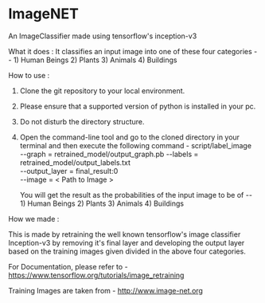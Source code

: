 # ImageNET
An ImageClassifier made using tensorflow's inception-v3

What it does :
It classifies an input image into one of these four categories -- 1) Human Beings
                                                                  2) Plants
                                                                  3) Animals
                                                                  4) Buildings

How to use :
1) Clone the git repository to your local environment.
2) Please ensure that a supported version of python is installed in your pc.
3) Do not disturb the directory structure.
4) Open the command-line tool and go to the cloned directory in your terminal and then execute the following command -
   script/label_image \
   --graph = retrained_model/output_graph.pb --labels = retrained_model/output_labels.txt \
   --output_layer = final_result:0 \
   --image = < Path to Image >
   
   You will get the result as the probabilities of the input image to be of -- 1) Human Beings
                                                                               2) Plants
                                                                               3) Animals
                                                                               4) Buildings


How we made :

This is made by retraining the well known tensorflow's image classifier Inception-v3 by removing it's final layer and developing
the output layer based on the training images given divided in the above four categories.

For Documentation, please refer to - https://www.tensorflow.org/tutorials/image_retraining

Training Images are taken from - http://www.image-net.org
